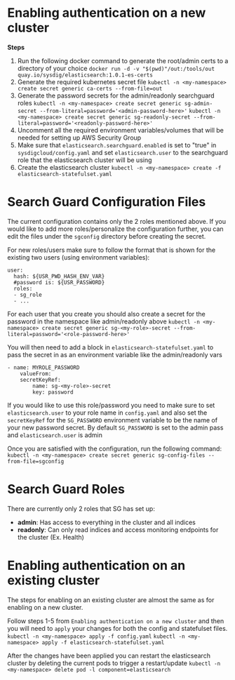 # Enabling authentication on a new cluster

**Steps**

1. Run the following docker command to generate the root/admin certs to a directory of your choice
`docker run -d -v "$(pwd)"/out:/tools/out quay.io/sysdig/elasticsearch:1.0.1-es-certs`
2. Generate the required kubernetes secret file 
`kubectl -n <my-namespace> create secret generic ca-certs --from-file=out`
3. Generate the password secrets for the admin/readonly searchguard roles
`kubectl -n <my-namespace> create secret generic sg-admin-secret --from-literal=password='<admin-password-here>'`
`kubectl -n <my-namespace> create secret generic sg-readonly-secret --from-literal=password='<readonly-password-here>'`
4. Uncomment all the required environment variables/volumes that will be needed for setting up AWS Security Group 
5. Make sure that `elasticsearch.searchguard.enabled` is set to "true" in `sysdigcloud/config.yaml` and set `elasticsearch.user` to the searchguard role that the elasticsearch cluster will be using
6. Create the elasticsearch cluster `kubectl -n <my-namespace> create -f elasticsearch-statefulset.yaml`

# Search Guard Configuration Files

The current configuration contains only the 2 roles mentioned above. If you would like to add more roles/personalize the configuration further, you can edit the files under the `sgconfig` directory before creating the secret. 

For new roles/users make sure to follow the format that is shown for the existing two users (using environment variables):
```
user:
  hash: ${USR_PWD_HASH_ENV_VAR}
  #password is: ${USR_PASSWORD}
  roles:
  - sg_role
  - ...
```
For each user that you create you should also create a secret for the password in the namespace like admin/readonly above
`kubectl -n <my-namespace> create secret generic sg-<my-role>-secret --from-literal=password='<role-password-here>'`

You will then need to add a block in `elasticsearch-statefulset.yaml` to pass the secret in as an environment variable like the admin/readonly vars

```
- name: MYROLE_PASSWORD
    valueFrom:
    secretKeyRef:
        name: sg-<my-role>-secret
        key: password
```

If you would like to use this role/password you need to make sure to set `elasticsearch.user` to your role name in `config.yaml` and also set the `secretKeyRef` for the `SG_PASSWORD` environment variable to be the name of your new password secret. By default `SG_PASSWORD` is set to the admin pass and `elasticsearch.user` is admin

Once you are satisfied with the configuration, run the following command:
`kubectl -n <my-namespace> create secret generic sg-config-files --from-file=sgconfig`

# Search Guard Roles

There are currently only 2 roles that SG has set up:
- **admin**: Has access to everything in the cluster and all indices
- **readonly**: Can only read indices and access monitoring endpoints for the cluster (Ex. Health)

# Enabling authentication on an existing cluster

The steps for enabling on an existing cluster are almost the same as for enabling on a new cluster.

Follow steps 1-5 from `Enabling authentication on a new cluster` and then you will need to `apply` your changes for both the config and statefulset files.
`kubectl -n <my-namespace> apply -f config.yaml`
`kubectl -n <my-namespace> apply -f elasticsearch-statefulset.yaml`

After the changes have been applied you can restart the elasticsearch cluster by deleting the current pods to trigger a restart/update
`kubectl -n <my-namespace> delete pod -l component=elasticsearch`
